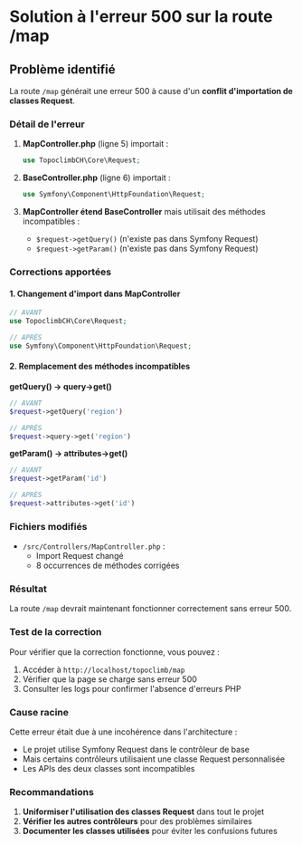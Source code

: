 # Solution à l'erreur 500 sur la route /map

## Problème identifié

La route `/map` générait une erreur 500 à cause d'un **conflit d'importation de classes Request**.

### Détail de l'erreur

1. **MapController.php** (ligne 5) importait :
   ```php
   use TopoclimbCH\Core\Request;
   ```

2. **BaseController.php** (ligne 6) importait :
   ```php
   use Symfony\Component\HttpFoundation\Request;
   ```

3. **MapController étend BaseController** mais utilisait des méthodes incompatibles :
   - `$request->getQuery()` (n'existe pas dans Symfony Request)
   - `$request->getParam()` (n'existe pas dans Symfony Request)

### Corrections apportées

#### 1. Changement d'import dans MapController
```php
// AVANT
use TopoclimbCH\Core\Request;

// APRÈS  
use Symfony\Component\HttpFoundation\Request;
```

#### 2. Remplacement des méthodes incompatibles

**getQuery() → query->get()**
```php
// AVANT
$request->getQuery('region')

// APRÈS
$request->query->get('region')
```

**getParam() → attributes->get()**
```php
// AVANT
$request->getParam('id')

// APRÈS
$request->attributes->get('id')
```

### Fichiers modifiés

- `/src/Controllers/MapController.php` : 
  - Import Request changé
  - 8 occurrences de méthodes corrigées

### Résultat

La route `/map` devrait maintenant fonctionner correctement sans erreur 500.

### Test de la correction

Pour vérifier que la correction fonctionne, vous pouvez :
1. Accéder à `http://localhost/topoclimb/map`
2. Vérifier que la page se charge sans erreur 500
3. Consulter les logs pour confirmer l'absence d'erreurs PHP

### Cause racine

Cette erreur était due à une incohérence dans l'architecture :
- Le projet utilise Symfony Request dans le contrôleur de base
- Mais certains contrôleurs utilisaient une classe Request personnalisée
- Les APIs des deux classes sont incompatibles

### Recommandations

1. **Uniformiser l'utilisation des classes Request** dans tout le projet
2. **Vérifier les autres contrôleurs** pour des problèmes similaires
3. **Documenter les classes utilisées** pour éviter les confusions futures